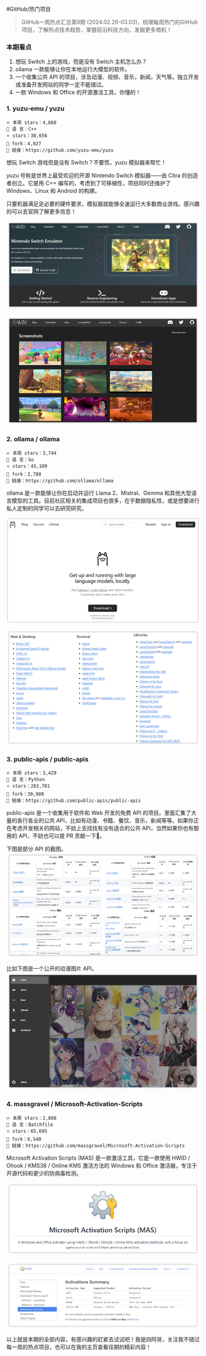 #GitHub/热门项目


> GitHub一周热点汇总第9期 (2024.02.26-03.03)，梳理每周热门的GitHub项目，了解热点技术趋势，掌握前沿科技方向，发掘更多商机！


### 本期看点
1. 想玩 Switch 上的游戏，但是没有 Switch 主机怎么办？
2. ollama 一款能够让你在本地运行大模型的软件。
3. 一个收集公共 API 的项目，涉及动漫、视频、音乐，新闻，天气等。独立开发或准备开发网站的同学一定不能错过。
4. 一款 Windows 和 Office 的开源激活工具，你懂的！

### 1. yuzu-emu / yuzu

```text
🔥 本周 stars：4,868
🔨 语 言：C++
⭐ stars：38,656
🍴 fork：4,027
🔗 链接：https://github.com/yuzu-emu/yuzu
```

想玩 Switch 游戏但是没有 Switch？不要慌，yuzu 模拟器来帮忙！

yuzu 号称是世界上最受欢迎的开源 Nintendo Switch 模拟器——由 Citra 的创造者创立。它是用 C++ 编写的，考虑到了可移植性，项目同时还维护了 Windows、Linux 和 Android 的构建。

只要机器满足足必要的硬件要求，模拟器就能够全速运行大多数商业游戏。感兴趣的可以去官网了解更多信息！

![](../../attachments/GitHub一周热点汇总第9期-yuzu-1.png)

![](../../attachments/GitHub一周热点汇总第9期-yuzu.png)


### 2.  ollama / ollama
  
```text
🔥 本周 stars：3,744
🔨 语 言：Go
⭐ stars：43,109
🍴 fork：2,788
🔗 链接：https://github.com/ollama/ollama
```

ollama 是一款能够让你在启动并运行 Llama 2、Mistral、Gemma 和其他大型语言模型的工具。目前社区相关的集成项目也很多，在乎数据隐私性，或是想要进行私人定制的同学可以去研究研究。

![](../../attachments/GitHub一周热点汇总第9期-ollama官网.png)
 
![](../../attachments/GitHub一周热点汇总第9期-ollama相关社区.png)



### 3. public-apis / public-apis
  
```text
🔥 本周 stars：3,429
🔨 语 言：Python
⭐ stars：283,781
🍴 fork：30,980
🔗 链接：https://github.com/public-apis/public-apis
```

public-apis 是一个收集用于软件和 Web 开发的免费 API 的项目。里面汇集了大量的各行各业的公共 API，比如有动漫、书籍、餐饮、音乐，新闻等等。如果你正在考虑开发相关的网站，不妨上去找找有没有适合的公共 API，当然如果你也有御用的 API，不妨也可以提 PR 贡献一下🤣。

下图是部分 API 的截图。
![](../../attachments/GitHub一周热点汇总第9期-部分%20API%20截图.png)

比如下图是一个公开的动漫图片 API。
![](../../attachments/GitHub一周热点汇总第9期-一个公开的动漫图片API.png)






### 4. massgravel / Microsoft-Activation-Scripts

```text
🔥 本周 stars：2,808
🔨 语 言：Batchfile
⭐ stars：65,695
🍴 fork：6,540
🔗 链接：https://github.com/massgravel/Microsoft-Activation-Scripts
```

Microsoft Activation Scripts (MAS) 是一款激活工具，它是一款使用 HWID / Ohook / KMS38 / Online KMS 激活方法的 Windows 和 Office 激活器，专注于开源代码和更少的防病毒检测。

![](../../attachments/GitHub一周热点汇总第9期-mas%20项目.png)


![](../../attachments/GitHub一周热点汇总第9期-MAS%20官网.png)


以上就是本期的全部内容，有感兴趣的赶紧去试试吧！我是四阿哥，关注我不错过每一周的热点项目，也可以在我的主页查看往期的精彩内容！
